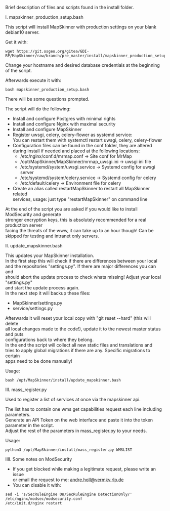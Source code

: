 Brief description of files and scripts found in the install folder.

I.    mapskinner_production_setup.bash

This script will install MapSkinner with production settings on your blank debian10 server.  

Get it with:
```
wget https://git.osgeo.org/gitea/GDI-RP/MapSkinner/raw/branch/pre_master/install/mapskinner_production_setup.bash
```  

Change your hostname and desired database credentials at the beginning of the script.  

Afterwards execute it with:  
```
bash mapskinner_production_setup.bash
```  


There will be some questions prompted.  

The script will do the following:   
- Install and configure Postgres with minimal rights
- Install and configure Nginx with maximal security
- Install and configure MapSkinner
- Register uwsgi, celery, celery-flower as systemd service:  
  You can restart them with systemctl restart  uwsgi, celery, celery-flower   
- Configuration files can be found in the conf folder, they are altered   
  during install if needed and placed at the following locations:  
  - /etc/nginx/conf.d/mrmap.conf -> Site conf for MrMap  
  - /opt/MapSkinner/MapSkinner/mrmap_uwsgi.ini -> uwsgi ini file  
  - /etc/systemd/system/uwsgi.service -> Systemd config for uwsgi server  
  - /etc/systemd/system/celery.service -> Systemd config for celery  
  - /etc/default/celery -> Environment file for  celery  
- Create an alias called restartMapSkinner to restart all MapSkinner related  
  services, usage: just type "restartMapSkinner" on command line  

At the end of the script you are asked if you would like to install ModSecurity and generate  
stronger encryption keys, this is absolutely recommended for a real production server  
facing the threats of the www, it can take up to an hour though! Can be skipped for testing and intranet only servers.  


II.   update_mapskinner.bash

This updates your MapSkinner installation.  
In the first step this will check if there are differences between your local  
and the repositories "settings.py". If there are major differences you can and  
should abort the update process to check whats missing! Adjust your local "settings.py"  
and start the update process again.  
In the next step it will backup these files:  
- MapSkinner/settings.py   
- service/settings.py  

Afterwards it will reset your local copy with "git reset --hard" (this will delete   
all local changes made to the code!), update it to the newest master status and puts  
configurations back to where they belong.  
In the end the script will collect all new static files and translations and  
tries to apply global migrations if there are any. Specific migrations to certain  
apps need to be done manually!   

Usage:  
```
bash /opt/MapSkinner/install/update_mapskinner.bash
```  

III.  mass_register.py

Used to register a list of services at once via the mapskinner api.

The list has to contain one wms get capabilities request each line including parameters.  
Generate an API Token on the web interface and paste it into the token parameter in the script.  
Adjust the rest of the parameters in mass_register.py to your needs.

Usage:    
```
python3 /opt/MapSkinner/install/mass_register.py WMSLIST
```    

IIII.  Some notes on ModSecurity

- If you get blocked while making a legitimate request, please write an issue   
or email the request to me: andre.holl@vermkv.rlp.de  
- You can disable it with:  
```
sed -i 's/SecRuleEngine On/SecRuleEngine DetectionOnly/' /etc/nginx/modsec/modsecurity.conf
/etc/init.d/nginx restart
```    
